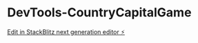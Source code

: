 # DevTools-CountryCapitalGame

[Edit in StackBlitz next generation editor ⚡️](https://stackblitz.com/~/github.com/ankitagarwal299/DevTools-CountryCapitalGame)